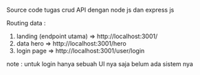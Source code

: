 Source code tugas crud API dengan node js dan express js

Routing data :
1. landing (endpoint utama) => http://localhost:3001/
2. data hero => http://localhost:3001/hero
3. login page => http://localhost:3001/user/login

note :
untuk login hanya sebuah UI nya saja belum ada sistem nya
